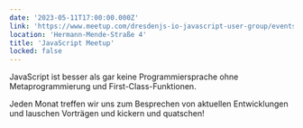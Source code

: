 ```yaml
---
date: '2023-05-11T17:00:00.000Z'
link: 'https://www.meetup.com/dresdenjs-io-javascript-user-group/events/wwdfrqyfchbpb/'
location: 'Hermann-Mende-Straße 4'
title: 'JavaScript Meetup'
locked: false
---
```

JavaScript ist besser als gar keine Programmiersprache ohne Metaprogrammierung und First-Class-Funktionen.

Jeden Monat treffen wir uns zum Besprechen von aktuellen Entwicklungen und lauschen Vorträgen und kickern und quatschen!
